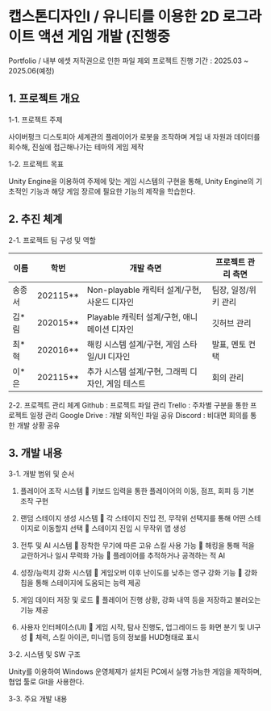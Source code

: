 # 캡스톤디자인I / 유니티를 이용한 2D 로그라이트 액션 게임 개발 (진행중

Portfolio / 내부 에셋 저작권으로 인한 파일 제외
프로젝트 진행 기간 : 2025.03 ~ 2025.06(예정)

## 1. 프로젝트 개요

1-1. 프로젝트 주제

사이버펑크 디스토피아 세계관의 플레이어가 로봇을 조작하며 게임 내 자원과 데이터를 회수해, 진실에 접근해나가는 테마의 게임 제작

1-2. 프로젝트 목표

Unity Engine을 이용하여 주제에 맞는 게임 시스템의 구현을 통해, Unity Engine의 기초적인 기능과 해당 게임 장르에 필요한 기능의 제작을 학습한다.

## 2. 추진 체계

2-1. 프로젝트 팀 구성 및 역할

| 이름 | 학번 | 개발 측면 | 프로젝트 관리 측면 |
| --- | --- | --- | --- |
| 송종서 | 202115** | Non-playable 캐릭터 설계/구현, 사운드 디자인 | 팀장, 일정/위키 관리 |
| 김*림 | 202015** | Playable 캐릭터 설계/구현, 애니메이션 디자인 | 깃허브 관리 |
| 최*혁 | 202016** | 해킹 시스템 설계/구현, 게임 스타일/UI 디자인 | 발표, 멘토 컨택 |
| 이*은 | 202115** | 추가 시스템 설계/구현, 그래픽 디자인, 게임 테스트 | 회의 관리 |

2-2. 프로젝트 관리 체계
Github : 프로젝트 파일 관리
Trello : 주차별 구분을 통한 프로젝트 일정 관리
Google Drive : 개발 외적인 파일 공유
Discord : 비대면 회의를 통한 개발 상황 공유

## 3. 개발 내용

3-1. 개발 범위 및 순서

1. 플레이어 조작 시스템
 키보드 입력을 통한 플레이어의 이동, 점프, 회피 등 기본 조작 구현

2. 랜덤 스테이지 생성 시스템
 각 스테이지 진입 전, 무작위 선택지를 통해 어떤 스테이지로 이동할지 선택
 스테이지 진입 시 무작위 맵 생성

3. 전투 및 AI 시스템
 장착한 무기에 따른 고유 스킬 사용 가능
 해킹을 통해 적을 교란하거나 일시 무력화 가능
 플레이어를 추적하거나 공격하는 적 AI

4. 성장/능력치 강화 시스템
 게임오버 이후 난이도를 낮추는 영구 강화 기능
 강화칩을 통해 스테이지에 도움되는 능력 제공

5. 게임 데이터 저장 및 로드
 플레이어 진행 상황, 강화 내역 등을 저장하고 불러오는 기능 제공

6. 사용자 인터페이스(UI)
 게임 시작, 탐사 진행도, 업그레이드 등 화면 분기 및 UI구성
 체력, 스킬 아이콘, 미니맵 등의 정보를 HUD형태로 표시

3-2. 시스템 및 SW 구조

Unity를 이용하여 Windows 운영체제가 설치된 PC에서 실행 가능한 게임을 제작하며, 협업 툴로 Git을 사용한다.

3-3. 주요 개발 내용
